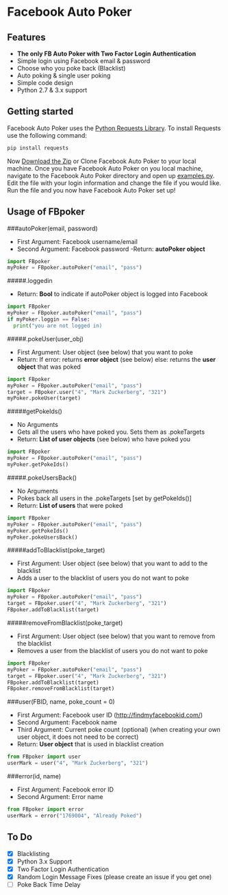 Facebook Auto Poker
===================

Features
--
* __The only FB Auto Poker with Two Factor Login Authentication__
* Simple login using Facebook email & password
* Choose who you poke back (Blacklist)
* Auto poking & single user poking
* Simple code design
* Python 2.7 & 3.x support

Getting started
--

Facebook Auto Poker uses the [Python Requests Library](http://docs.python-requests.org/en/latest/). To install Requests use the following command:
```bash
pip install requests
```

Now [Download the Zip](https://github.com/719Ben/Facebook-Auto-Poker/archive/master.zip) or Clone Facebook Auto Poker to your local machine. Once you have Facebook Auto Poker on you local machine, navigate to the Facebook Auto Poker directory and open up [examples.py](https://github.com/719Ben/Facebook-Auto-Poker/blob/master/examples.py). Edit the file with your login information and change the file if you would like. Run the file and you now have Facebook Auto Poker set up!

Usage of FBpoker
--

###autoPoker(email, password)
 - First Argument: Facebook username/email
 - Second Argument: Facebook password
 -Return: __autoPoker object__
```python
import FBpoker
myPoker = FBpoker.autoPoker("email", "pass")
```

#####.loggedin
 - Return: __Bool__ to indicate if autoPoker object is logged into Facebook
```python
import FBpoker
myPoker = FBpoker.autoPoker("email", "pass")
if myPoker.loggin == False:
  print("you are not logged in)
```

#####.pokeUser(user_obj)
 - First Argument: User object (see below) that you want to poke
 - Return: If error: returns __error object__ (see below) else: returns the __user object__ that was poked
```python
import FBpoker
myPoker = FBpoker.autoPoker("email", "pass")
target = FBpoker.user("4", "Mark Zuckerberg", "321")
myPoker.pokeUser(target)
```

#####getPokeIds()
 - No Arguments
 - Gets all the users who have poked you. Sets them as .pokeTargets
 - Return: __List of user objects__ (see below) who have poked you
```python
import FBpoker
myPoker = FBpoker.autoPoker("email", "pass")
myPoker.getPokeIds()
```

#####.pokeUsersBack()
 - No Arguments
 - Pokes back all users in the .pokeTargets [set by getPokeIds()]
 - Return: __List of users__ that were poked
```python
import FBpoker
myPoker = FBpoker.autoPoker("email", "pass")
myPoker.getPokeIds()
myPoker.pokeUsersBack()
```

#####addToBlacklist(poke_target)
 - First Argument: User object (see below) that you want to add to the blacklist
 - Adds a user to the blacklist of users you do not want to poke
```python
import FBpoker
myPoker = FBpoker.autoPoker("email", "pass")
target = FBpoker.user("4", "Mark Zuckerberg", "321")
FBpoker.addToBlacklist(target)
```

#####removeFromBlacklist(poke_target)
 - First Argument: User object (see below) that you want to remove from the blacklist
 - Removes a user from the blacklist of users you do not want to poke
```python
import FBpoker
myPoker = FBpoker.autoPoker("email", "pass")
target = FBpoker.user("4", "Mark Zuckerberg", "321")
FBpoker.addToBlacklist(target)
FBpoker.removeFromBlacklist(target)
```

###user(FBID, name, poke_count = 0)
 - First Argument: Facebook user ID (http://findmyfacebookid.com/)
 - Second Argument: Facebook name
 - Third Argument: Current poke count (optional) (when creating your own user object, it does not need to be correct)
 - Return: __User object__ that is used in blacklist creation
```python
from FBpoker import user
userMark = user("4", "Mark Zuckerberg", "321")
```

###error(id, name)
 - First Argument: Facebook error ID
 - Second Argument: Error name
```python
from FBpoker import error
userMark = error("1769004", "Already Poked")
```


To Do
--
- [X] Blacklisting
- [X] Python 3.x Support
- [X] Two Factor Login Authentication
- [X] Random Login Message Fixes (please create an issue if you get one)
- [ ] Poke Back Time Delay
